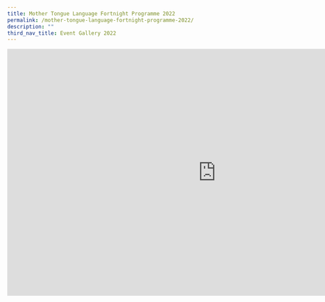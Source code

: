```yaml
---
title: Mother Tongue Language Fortnight Programme 2022
permalink: /mother-tongue-language-fortnight-programme-2022/
description: ""
third_nav_title: Event Gallery 2022
---
```

<iframe src="https://docs.google.com/presentation/d/e/2PACX-1vSsAI51iKBDeYSNdjHN-vJVR-DRsdXg-XCGAXwKEiiMsBcs-XPJvN9tlZs9HtuVtTtg8-VWenn79hXV/embed?start=false&loop=false&delayms=10000" frameborder="0" width="960" height="569" allowfullscreen="true"></iframe>